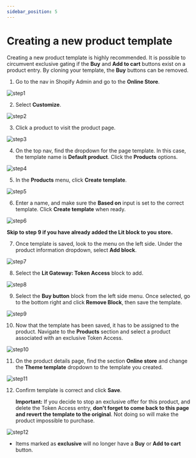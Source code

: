 ```yaml
---
sidebar_position: 5
---
```


# Creating a new product template

Creating a new product template is highly recommended. It is possible to circumvent exclusive gating if the **Buy** and **Add to cart** buttons exist on a product entry.  By cloning your template, the **Buy** buttons can be removed.   

1. Go to the nav in Shopify Admin and go to the **Online Store**.

![step1](/img/shopify_create_template/shopify_create_template_1.png)

2. Select **Customize**.

![step2](/img/shopify_create_template/shopify_create_template_2.png)

3. Click a product to visit the product page.

![step3](/img/shopify_create_template/shopify_create_template_3.png)

4. On the top nav, find the dropdown for the page template. In this case, the template name is **Default product**.  Click the **Products** options.

![step4](/img/shopify_create_template/shopify_create_template_4.png)

5. In the **Products** menu, click **Create template**.

![step5](/img/shopify_create_template/shopify_create_template_5.png)

6. Enter a name, and make sure the **Based on** input is set to the correct template. Click **Create template** when ready.

![step6](/img/shopify_create_template/shopify_create_template_6.png)

 **Skip to step 9 if you have already added the Lit block to you store.**

7. Once template is saved, look to the menu on the left side.  Under the product information dropdown, select **Add block**.

![step7](/img/shopify_create_template/shopify_create_template_7.png)

8. Select the **Lit Gateway: Token Access** block to add.

![step8](/img/shopify_create_template/shopify_create_template_8.png)

9. Select the **Buy button** block from the left side menu.  Once selected, go to the bottom right and click **Remove Block**, then save the template.

![step9](/img/shopify_create_template/shopify_create_template_9.png)

10. Now that the template has been saved, it has to be assigned to the product. Navigate to the **Products** section and select a product associated with an exclusive Token Access.

![step10](/img/shopify_create_template/shopify_create_template_10.png)

11. On the product details page, find the section **Online store** and change the **Theme template** dropdown to the template you created.

![step11](/img/shopify_create_template/shopify_create_template_11.png)

12. Confirm template is correct and click **Save**.

    **Important:** If you decide to stop an exclusive offer for this product, and delete the Token Access entry, **don't forget to come back to this page and revert the template to the original**.  Not doing so will make the product impossible to purchase.

![step12](/img/shopify_create_template/shopify_create_template_12.png)

- Items marked as **exclusive** will no longer have a **Buy** or **Add to cart** button.
